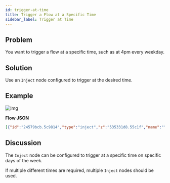 ```yaml
---
id: trigger-at-time
title: Trigger a Flow at a Specific Time
sidebar_label: Trigger at Time
---
```


## Problem

You want to trigger a flow at a specific time, such as at 4pm every weekday.

## Solution

Use an <code class="node">Inject</code> node configured to trigger at the desired
time.

## Example

![img](/assets/docs/flow-control/trigger-at-time.png)

<b>Flow JSON</b>

~~~json
[{"id":"24579bcb.5c9814","type":"inject","z":"535331d8.55c1f","name":"","topic":"","payload":"It is 4pm on a weekday!","payloadType":"str","repeat":"","crontab":"00 16 * * 1,2,3,4,5","once":false,"x":190,"y":660,"wires":[["145b508a.f3325f"]]},{"id":"145b508a.f3325f","type":"debug","z":"535331d8.55c1f","name":"","active":true,"console":"false","complete":"false","x":410,"y":660,"wires":[]}]
~~~

## Discussion

The <code class="node">Inject</code> node can be configured to trigger at a specific
time on specific days of the week.

If multiple different times are required, multiple <code class="node">Inject</code>
nodes should be used.
